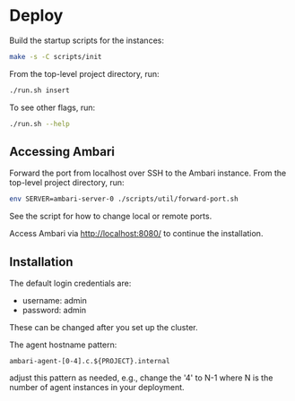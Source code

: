 Deploy
======

Build the startup scripts for the instances:

```bash
make -s -C scripts/init
```

From the top-level project directory, run:

```bash
./run.sh insert
```

To see other flags, run:

```bash
./run.sh --help
```

Accessing Ambari
----------------

Forward the port from localhost over SSH to the Ambari instance. From the
top-level project directory, run:

```bash
env SERVER=ambari-server-0 ./scripts/util/forward-port.sh
```

See the script for how to change local or remote ports.

Access Ambari via [http://localhost:8080/](http://localhost:8080) to continue
the installation.

Installation
------------

The default login credentials are:

* username: admin
* password: admin

These can be changed after you set up the cluster.

The agent hostname pattern:

```
ambari-agent-[0-4].c.${PROJECT}.internal
```

adjust this pattern as needed, e.g., change the '4' to N-1 where N is the number
of agent instances in your deployment.
